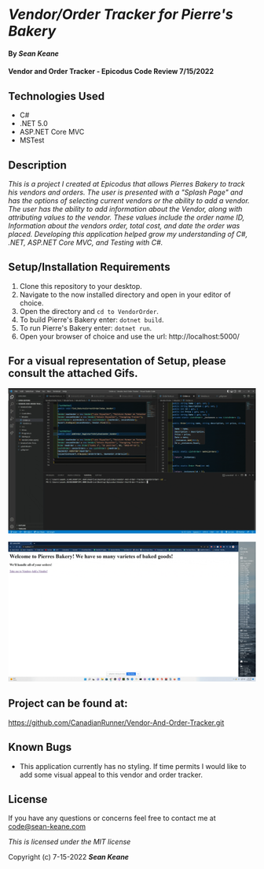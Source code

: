 # _Vendor/Order Tracker for Pierre's Bakery_

#### By _**Sean Keane**_

#### Vendor and Order Tracker - Epicodus Code Review 7/15/2022

## Technologies Used

* C#
* .NET 5.0
* ASP.NET Core MVC
* MSTest


## Description
_This is a project I created at Epicodus that allows Pierres Bakery to track his vendors and orders.  The user is presented with a "Splash Page" and has the options of selecting current vendors or the ability to add a vendor. The user has the ability to add information about the Vendor, along with attributing values to the vendor.  These values include the order name ID, Information about the vendors order, total cost, and date the order was placed. Developing this application helped grow my understanding of C#, .NET, ASP.NET Core MVC, and Testing with C#._


## Setup/Installation Requirements

1) Clone this repository to your desktop.
2) Navigate to the now installed directory and open in your editor of choice.
3) Open the directory and `cd to VendorOrder`.
4) To build Pierre's Bakery enter: `dotnet build`.
5) To run Pierre's Bakery enter: `dotnet run`.
6) Open your browser of choice and use the url: http://localhost:5000/

## For a visual representation of Setup, please consult the attached Gifs.

![Alt Text](BuildingAppGifPierresBakery.gif)

![Alt Text](PierresWebPage.gif)

## Project can be found at:
https://github.com/CanadianRunner/Vendor-And-Order-Tracker.git

## Known Bugs

* This application currently has no styling. If time permits I would like to add some visual appeal to this vendor and order tracker.


## License

If you have any questions or concerns feel free to contact me at code@sean-keane.com

*This is licensed under the MIT license*

Copyright (c) 7-15-2022 **_Sean Keane_**

